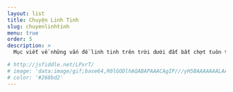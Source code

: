 ```yaml
---
layout: list
title: Chuyện Linh Tinh
slug: chuyenlinhtinh
menu: true
order: 5
description: >
  Mục viết về những vấn đề linh tinh trên trời dưới đất bất chợt tuôn trào theo dòng cảm xúc của tác giả.

# http://jsfiddle.net/LPxrT/
# image: 'data:image/gif;base64,R0lGODlhAQABAPAAACAgIP///yH5BAAAAAAALAAAAAABAAEAAAICRAEAOw=='
# color: '#268bd2'
---
```

